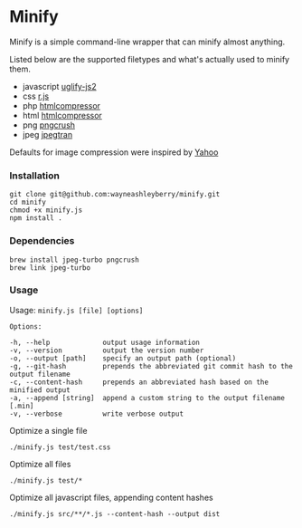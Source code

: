 Minify
=======

Minify is a simple command-line wrapper that can minify almost anything.

Listed below are the supported filetypes and what's actually used to minify them.

- javascript [uglify-js2](https://github.com/mishoo/UglifyJS2)
- css [r.js](https://github.com/jrburke/r.js/)
- php [htmlcompressor](http://code.google.com/p/htmlcompressor/)
- html [htmlcompressor](http://code.google.com/p/htmlcompressor/)
- png [pngcrush](http://pmt.sourceforge.net/pngcrush/)
- jpeg [jpegtran](http://jpegclub.org/jpegtran/)

Defaults for image compression were inspired by [Yahoo](http://developer.yahoo.com/performance/rules.html#opt_images)

### Installation

```
git clone git@github.com:wayneashleyberry/minify.git
cd minify
chmod +x minify.js
npm install .
```

### Dependencies

```
brew install jpeg-turbo pngcrush
brew link jpeg-turbo
```

### Usage

Usage: ``` minify.js [file] [options] ```

```
Options:

-h, --help             output usage information
-v, --version          output the version number
-o, --output [path]    specify an output path (optional)
-g, --git-hash         prepends the abbreviated git commit hash to the output filename
-c, --content-hash     prepends an abbreviated hash based on the minified output
-a, --append [string]  append a custom string to the output filename [.min]
-v, --verbose          write verbose output
```

Optimize a single file

	./minify.js test/test.css

Optimize all files

	./minify.js test/*

Optimize all javascript files, appending content hashes

	./minify.js src/**/*.js --content-hash --output dist 
